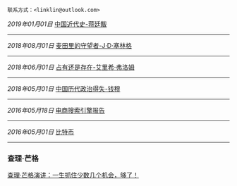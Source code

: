 ```
联系方式：<linklin@outlook.com>
```

*2019年01月01日* [中国近代史-蒋廷黻](/2019/中国近代史.md)

-----

*2018年08月01日* [麦田里的守望者-J·D·塞林格](/2018/麦田里的守望者.md)

-----

*2018年06月01日* [占有还是存在-艾里希·弗洛姆](/2018/占有还是存在.md)

-----

*2018年05月01日* [中国历代政治得失-钱穆](/2018/中国历代政治得失.md)

-----

*2016年05月18日* [电商搜索引擎报告](/2016/电商搜索引擎报告.md)

------

*2016年05月01日* [比特币](/2016/比特币.md)

------

### 查理·芒格

[查理·芒格演讲：一生抓住少数几个机会，够了！](/theme/查理·芒格演讲1.md)

